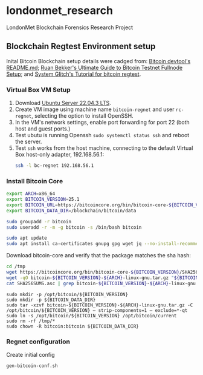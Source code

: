# londonmet_research
LondonMet Blockchain Forensics Research Project

## Blockchain Regtest Environment setup

Inital Bitcoin Blockchain setup details were cadged from: [Bitcoin devtool's README.md](https://github.com/bitcoin/bitcoin/blob/master/contrib/devtools/README.md); [Ruan Bekker's Ultimate Guide to Bitcoin Testnet Fullnode Setup](https://medium.com/coinmonks/ultimate-guide-to-bitcoin-testnet-fullnode-setup-b83da1bb22e); and [System Glitch's Tutorial for bitcoin regtest](https://gist.github.com/System-Glitch/cb4e87bf1ae3fec9925725bb3ebe223a).

### Virtual Box VM Setup

1. Download [Ubuntu Server 22.04.3 LTS](https://releases.ubuntu.com/22.04.3/ubuntu-22.04.3-live-server-amd64.iso?_ga=2.140164016.2039168415.1698079272-97665322.1698079272).
2. Create VM image using machine name `bitcoin-regnet` and user `rc-regnet`, selecting the option to install OpenSSH.
3. In the VM's network settings, enable port forwarding for port 22 (both host and guest ports.)
4. Test ubutu is running Openssh `sudo systemctl status ssh` and reboot the server.
5. Test `ssh` works from the host machine, connecting to the default Virtual Box host-only adapter, 192.168.56.1:
   ```sh
   ssh -l bc-regnet 192.168.56.1
   ```

### Install Bitcoin Core

```sh
export ARCH=x86_64
export BITCOIN_VERSION=25.1
export BITCOIN_URL=https://bitcoincore.org/bin/bitcoin-core-${BITCOIN_VERSION}/bitcoin-${BITCOIN_VERSION}-${ARCH}-linux-gnu.tar.gz
export BITCOIN_DATA_DIR=/blockchain/bitcoin/data
```

```sh
sudo groupadd -r bitcoin
sudo useradd -r -m -g bitcoin -s /bin/bash bitcoin
```

```sh
sudo apt update 
sudo apt install ca-certificates gnupg gpg wget jq --no-install-recommends -y
```

Download bitcoin-core and verify that the package matches the sha hash:

```sh
cd /tmp
wget https://bitcoincore.org/bin/bitcoin-core-${BITCOIN_VERSION}/SHA256SUMS.asc
wget -qO bitcoin-${BITCOIN_VERSION}-${ARCH}-linux-gnu.tar.gz "${BITCOIN_URL}"
cat SHA256SUMS.asc | grep bitcoin-${BITCOIN_VERSION}-${ARCH}-linux-gnu.tar.gz | awk ‘{ print $1 }’
```

```
sudo mkdir -p /opt/bitcoin/${BITCOIN_VERSION}
sudo mkdir -p ${BITCOIN_DATA_DIR}
sudo tar -xzvf bitcoin-${BITCOIN_VERSION}-${ARCH}-linux-gnu.tar.gz -C /opt/bitcoin/${BITCOIN_VERSION} — strip-components=1 — exclude=*-qt
sudo ln -s /opt/bitcoin/${BITCOIN_VERSION} /opt/bitcoin/current
sudo rm -rf /tmp/*
sudo chown -R bitcoin:bitcoin ${BITCOIN_DATA_DIR}
```

### Regnet configuration

Create initial config
```
gen-bitcoin-conf.sh
```

